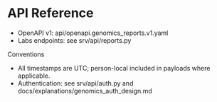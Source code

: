 # API Reference

- OpenAPI v1: api/openapi.genomics_reports.v1.yaml
- Labs endpoints: see srv/api/reports.py

Conventions
- All timestamps are UTC; person-local included in payloads where applicable.
- Authentication: see srv/api/auth.py and docs/explanations/genomics_auth_design.md
